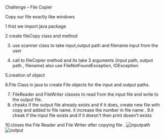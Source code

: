 Challenge – File Copier

Copy our file exactly like windows 

1 frist we import java package 

2 create fileCopy class and method 

3. use scanner class to  take input,output path and filename input from the user 

4. call to fileCopier method and its take 3 arguments (input path, output path , filename)
    also use FileNotFoundException, IOException.
        
5.creation  of object

6.File Class in java to create File objects for the input and output  paths. 

7. FileReader and FileWriter classes to read from the input file and write to the output file.
8. cheaks if the output file  already exists and if it does, create new file with copy and added to file name. 
    it increase the number in file name . 
 9.it cheak if the input file exists and if it doesn't then print dosen't exists

10.closes the File Reader and File Writer after copying file .
![inputpath](https://user-images.githubusercontent.com/77874745/214257554-dbc99b5a-b142-4f61-80e1-24f471cc376d.png)
![output ](https://user-images.githubusercontent.com/77874745/214257559-7e3b7779-7151-45ba-9cae-8c2a2af70908.png)

